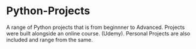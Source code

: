 # Python-Projects
A range of Python projects that is from beginnner to Advanced. Projects were built alongside an online course. (Udemy). Personal Projects are also included and range from the same. 
